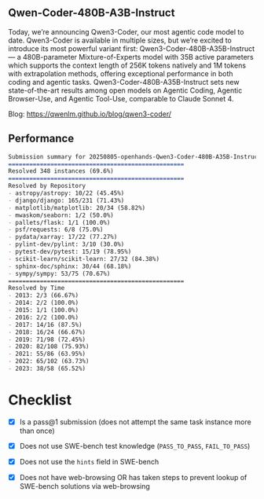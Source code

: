 ## Qwen-Coder-480B-A3B-Instruct

Today, we’re announcing Qwen3-Coder, our most agentic code model to date. Qwen3-Coder is available in multiple sizes, but we’re excited to introduce its most powerful variant first: Qwen3-Coder-480B-A35B-Instruct — a 480B-parameter Mixture-of-Experts model with 35B active parameters which supports the context length of 256K tokens natively and 1M tokens with extrapolation methods, offering exceptional performance in both coding and agentic tasks. Qwen3-Coder-480B-A35B-Instruct sets new state-of-the-art results among open models on Agentic Coding, Agentic Browser-Use, and Agentic Tool-Use, comparable to Claude Sonnet 4.

Blog: https://qwenlm.github.io/blog/qwen3-coder/

## Performance

```md
Submission summary for 20250805-openhands-Qwen3-Coder-480B-A35B-Instruct on SWE-bench verified split
==================================================
Resolved 348 instances (69.6%)
==================================================
Resolved by Repository
- astropy/astropy: 10/22 (45.45%)
- django/django: 165/231 (71.43%)
- matplotlib/matplotlib: 20/34 (58.82%)
- mwaskom/seaborn: 1/2 (50.0%)
- pallets/flask: 1/1 (100.0%)
- psf/requests: 6/8 (75.0%)
- pydata/xarray: 17/22 (77.27%)
- pylint-dev/pylint: 3/10 (30.0%)
- pytest-dev/pytest: 15/19 (78.95%)
- scikit-learn/scikit-learn: 27/32 (84.38%)
- sphinx-doc/sphinx: 30/44 (68.18%)
- sympy/sympy: 53/75 (70.67%)
==================================================
Resolved by Time
- 2013: 2/3 (66.67%)
- 2014: 2/2 (100.0%)
- 2015: 1/1 (100.0%)
- 2016: 2/2 (100.0%)
- 2017: 14/16 (87.5%)
- 2018: 16/24 (66.67%)
- 2019: 71/98 (72.45%)
- 2020: 82/108 (75.93%)
- 2021: 55/86 (63.95%)
- 2022: 65/102 (63.73%)
- 2023: 38/58 (65.52%)
```


# Checklist

- [X] Is a pass@1 submission (does not attempt the same task instance more than once)
- [X] Does not use SWE-bench test knowledge (`PASS_TO_PASS`, `FAIL_TO_PASS`)
- [X] Does not use the `hints` field in SWE-bench
- [X] Does not have web-browsing OR has taken steps to prevent lookup of SWE-bench solutions via web-browsing

